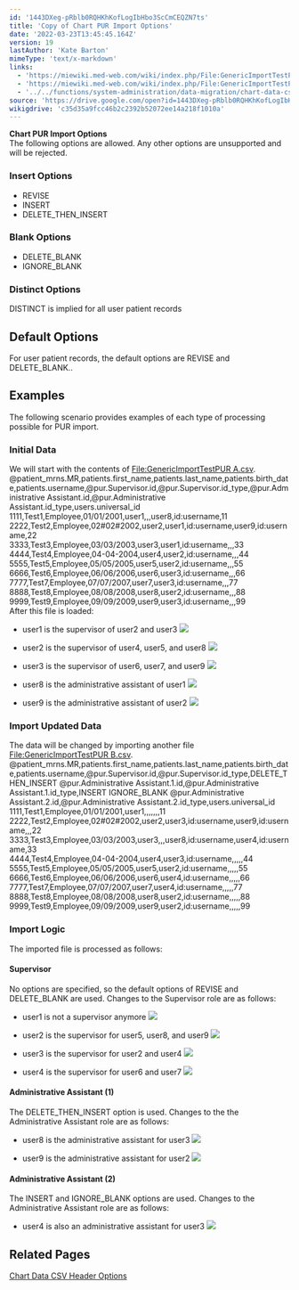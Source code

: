 ```yaml
---
id: '1443DXeg-pRblb0RQHKhKofLogIbHbo3ScCmCEQZN7ts'
title: 'Copy of Chart PUR Import Options'
date: '2022-03-23T13:45:45.164Z'
version: 19
lastAuthor: 'Kate Barton'
mimeType: 'text/x-markdown'
links:
  - 'https://miewiki.med-web.com/wiki/index.php/File:GenericImportTestPUR_A.csv'
  - 'https://miewiki.med-web.com/wiki/index.php/File:GenericImportTestPUR_B.csv'
  - '../../functions/system-administration/data-migration/chart-data-csv-header-options.md'
source: 'https://drive.google.com/open?id=1443DXeg-pRblb0RQHKhKofLogIbHbo3ScCmCEQZN7ts'
wikigdrive: 'c35d35a9fcc46b2c2392b52072ee14a218f1010a'
---
```

**Chart PUR Import Options**  
The following options are allowed. Any other options are unsupported and will be rejected.

### Insert Options


* REVISE
* INSERT
* DELETE_THEN_INSERT


### Blank Options


* DELETE_BLANK
* IGNORE_BLANK


### Distinct Options

DISTINCT is implied for all user patient records

## Default Options

For user patient records, the default options are REVISE and DELETE_BLANK..

## Examples

The following scenario provides examples of each type of processing possible for PUR import.

### Initial Data

We will start with the contents of [File:GenericImportTestPUR A.csv](https://miewiki.med-web.com/wiki/index.php/File:GenericImportTestPUR_A.csv).  
@patient_mrns.MR,patients.first_name,patients.last_name,patients.birth_date,patients.username,@pur.Supervisor.id,@pur.Supervisor.id_type,@pur.Administrative Assistant.id,@pur.Administrative Assistant.id_type,users.universal_id  
1111,Test1,Employee,01/01/2001,user1,,,user8,id:username,11  
2222,Test2,Employee,02#02#2002,user2,user1,id:username,user9,id:username,22  
3333,Test3,Employee,03/03/2003,user3,user1,id:username,,,33  
4444,Test4,Employee,04-04-2004,user4,user2,id:username,,,44  
5555,Test5,Employee,05/05/2005,user5,user2,id:username,,,55  
6666,Test6,Employee,06/06/2006,user6,user3,id:username,,,66  
7777,Test7,Employee,07/07/2007,user7,user3,id:username,,,77  
8888,Test8,Employee,08/08/2008,user8,user2,id:username,,,88  
9999,Test9,Employee,09/09/2009,user9,user3,id:username,,,99  
After this file is loaded:

* user1 is the supervisor of user2 and user3 ![](../copy-of-chart-pur-import-options.assets/3171c8e3ee59304f67f6e60829e359df.png)

* user2 is the supervisor of user4, user5, and user8 ![](../copy-of-chart-pur-import-options.assets/6ae80f3bfdf8f898f1c2427784b1a093.png)

* user3 is the supervisor of user6, user7, and user9 ![](../copy-of-chart-pur-import-options.assets/a49e45814858557f3a79bdc91302175d.png)

* user8 is the administrative assistant of user1 ![](../copy-of-chart-pur-import-options.assets/09809a31ce8f0500ecb02a1a6c1283d3.png)

* user9 is the administrative assistant of user2 ![](../copy-of-chart-pur-import-options.assets/5398c38fd1685657853f78a41c301520.png)


### Import Updated Data

The data will be changed by importing another file [File:GenericImportTestPUR B.csv](https://miewiki.med-web.com/wiki/index.php/File:GenericImportTestPUR_B.csv).  
@patient_mrns.MR,patients.first_name,patients.last_name,patients.birth_date,patients.username,@pur.Supervisor.id,@pur.Supervisor.id_type,DELETE_THEN_INSERT @pur.Administrative Assistant.1.id,@pur.Administrative Assistant.1.id_type,INSERT IGNORE_BLANK @pur.Administrative Assistant.2.id,@pur.Administrative Assistant.2.id_type,users.universal_id  
1111,Test1,Employee,01/01/2001,user1,,,,,,,11  
2222,Test2,Employee,02#02#2002,user2,user3,id:username,user9,id:username,,,22  
3333,Test3,Employee,03/03/2003,user3,,,user8,id:username,user4,id:username,33  
4444,Test4,Employee,04-04-2004,user4,user3,id:username,,,,,44  
5555,Test5,Employee,05/05/2005,user5,user2,id:username,,,,,55  
6666,Test6,Employee,06/06/2006,user6,user4,id:username,,,,,66  
7777,Test7,Employee,07/07/2007,user7,user4,id:username,,,,,77  
8888,Test8,Employee,08/08/2008,user8,user2,id:username,,,,,88  
9999,Test9,Employee,09/09/2009,user9,user2,id:username,,,,,99

### Import Logic

The imported file is processed as follows:

#### Supervisor

No options are specified, so the default options of REVISE and DELETE_BLANK are used. Changes to the Supervisor role are as follows:

* user1 is not a supervisor anymore ![](../copy-of-chart-pur-import-options.assets/6989e90e60202162e8aa026477d17342.png)

* user2 is the supervisor for user5, user8, and user9 ![](../copy-of-chart-pur-import-options.assets/add60e64ec554dc53b46da036a5f1c74.png)

* user3 is the supervisor for user2 and user4 ![](../copy-of-chart-pur-import-options.assets/475dd523b3e202bee3df41e59107a10e.png)

* user4 is the supervisor for user6 and user7 ![](../copy-of-chart-pur-import-options.assets/3d4b256b35e3b53c8ef0dc441f454628.png)


#### Administrative Assistant (1)

The DELETE_THEN_INSERT option is used. Changes to the the Administrative Assistant role are as follows:

* user8 is the administrative assistant for user3 ![](../copy-of-chart-pur-import-options.assets/ee8c950d8467cef921b10800df9d76da.png)

* user9 is the administrative assistant for user2 ![](../copy-of-chart-pur-import-options.assets/344fbdc63dcd779463a55bc14edfeedc.png)


#### Administrative Assistant (2)

The INSERT and IGNORE_BLANK options are used. Changes to the Administrative Assistant role are as follows:

* user4 is also an administrative assistant for user3 ![](../copy-of-chart-pur-import-options.assets/76a89d073e58371717549e913ef8864a.png)


## Related Pages

[Chart Data CSV Header Options](../../functions/system-administration/data-migration/chart-data-csv-header-options.md)

